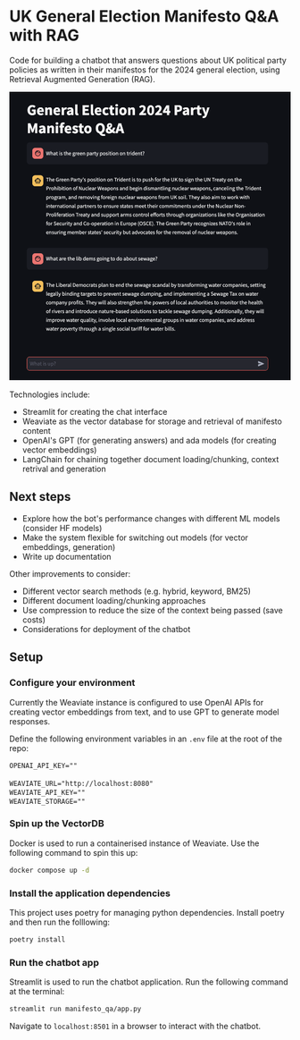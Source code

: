 # UK General Election Manifesto Q&A with RAG

Code for building a chatbot that answers questions about UK political party policies as
written in their manifestos for the 2024 general election, using Retrieval Augmented
Generation (RAG).

<img src="images/chat_example.png" alt="drawing" width="700"/>


Technologies include:
- Streamlit for creating the chat interface
- Weaviate as the vector database for storage and retrieval of manifesto content
- OpenAI's GPT (for generating answers) and ada models (for creating vector embeddings)
- LangChain for chaining together document loading/chunking, context retrival and generation



## Next steps
- Explore how the bot's performance changes with different ML models (consider HF models)
- Make the system flexible for switching out models (for vector embeddings, generation)
- Write up documentation

Other improvements to consider:
- Different vector search methods (e.g. hybrid, keyword, BM25)
- Different document loading/chunking approaches
- Use compression to reduce the size of the context being passed (save costs)
- Considerations for deployment of the chatbot


## Setup

### Configure your environment

Currently the Weaviate instance is configured to use OpenAI APIs for creating vector embeddings
from text, and to use GPT to generate model responses. 

Define the following environment variables in an `.env` file at the root of the repo:

```
OPENAI_API_KEY=""

WEAVIATE_URL="http://localhost:8080"
WEAVIATE_API_KEY=""
WEAVIATE_STORAGE=""
```

### Spin up the VectorDB

Docker is used to run a containerised instance of Weaviate. Use the following command to spin this up:

```bash
docker compose up -d
```

### Install the application dependencies

This project uses poetry for managing python dependencies. Install poetry and then run the folllowing: 

```bash
poetry install
```

### Run the chatbot app

Streamlit is used to run the chatbot application. Run the following command at the terminal:

```bash
streamlit run manifesto_qa/app.py
```

Navigate to `localhost:8501` in a browser to interact with the chatbot. 